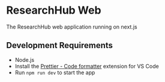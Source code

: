 # ResearchHub Web

The ResearchHub web application running on next.js

## Development Requirements

- Node.js
- Install the [Prettier - Code formatter](https://marketplace.visualstudio.com/items?itemName=esbenp.prettier-vscode) extension for VS Code
- Run `npm run dev` to start the app

